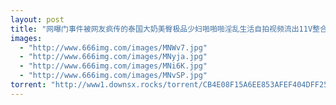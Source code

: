 ```yaml
---
layout: post
title: "网曝门事件被网友疯传的泰国大奶美臀极品少妇啪啪啪淫乱生活自拍视频流出11V整合1V完整版  "
images:
  - "http://www.666img.com/images/MNWv7.jpg"
  - "http://www.666img.com/images/MNyja.jpg"
  - "http://www.666img.com/images/MNi6K.jpg"
  - "http://www.666img.com/images/MNvSP.jpg"
torrent: "http://www1.downsx.rocks/torrent/CB4E08F15A6EE853AFEF404DFF25DED982D87DF9"
---
```


